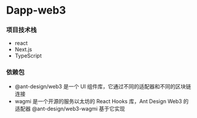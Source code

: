# Dapp-web3

### 项目技术栈
- react
- Next.js
- TypeScript

### 依赖包
- @ant-design/web3 是一个 UI 组件库，它通过不同的适配器和不同的区块链连接
- wagmi 是一个开源的服务以太坊的 React Hooks 库，Ant Design Web3 的适配器 @ant-design/web3-wagmi 基于它实现